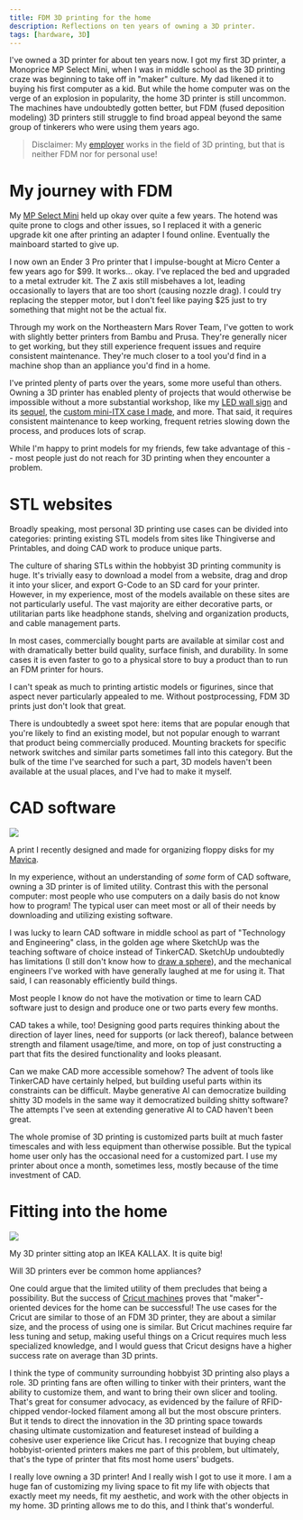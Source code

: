```yaml
---
title: FDM 3D printing for the home
description: Reflections on ten years of owning a 3D printer.
tags: [hardware, 3D]
---
```


I've owned a 3D printer for about ten years now. I got my first 3D printer, a Monoprice MP Select Mini, when I was in middle school as the 3D printing craze was beginning to take off in "maker" culture. My dad likened it to buying his first computer as a kid. But while the home computer was on the verge of an explosion in popularity, the home 3D printer is still uncommon. The machines have undoubtedly gotten better, but FDM (fused deposition modeling) 3D printers still struggle to find broad appeal beyond the same group of tinkerers who were using them years ago.

> Disclaimer: My [employer](https://www.quadratic3d.com/) works in the field of 3D printing, but that is neither FDM nor for personal use!

# My journey with FDM

My [MP Select Mini](https://www.mpselectmini.com/) held up okay over quite a few years. The hotend was quite prone to clogs and other issues, so I replaced it with a generic upgrade kit one after printing an adapter I found online. Eventually the mainboard started to give up.

I now own an Ender 3 Pro printer that I impulse-bought at Micro Center a few years ago for \$99. It works... okay. I've replaced the bed and upgraded to a metal extruder kit. The Z axis still misbehaves a lot, leading occasionally to layers that are too short (causing nozzle drag). I could try replacing the stepper motor, but I don't feel like paying \$25 just to try something that might not be the actual fix.

Through my work on the Northeastern Mars Rover Team, I've gotten to work with slightly better printers from Bambu and Prusa. They're generally nicer to get working, but they still experience frequent issues and require consistent maintenance. They're much closer to a tool you'd find in a machine shop than an appliance you'd find in a home.

I've printed plenty of parts over the years, some more useful than others. Owning a 3D printer has enabled plenty of projects that would otherwise be impossible without a more substantial workshop, like my [LED wall sign](/projects/wallmatrix) and its [sequel](/projects/matrix3), the [custom mini-ITX case I made](/projects/itx-case), and more. That said, it requires consistent maintenance to keep working, frequent retries slowing down the process, and produces lots of scrap.

While I'm happy to print models for my friends, few take advantage of this -- most people just do not reach for 3D printing when they encounter a problem.

# STL websites

Broadly speaking, most personal 3D printing use cases can be divided into categories: printing existing STL models from sites like Thingiverse and Printables, and doing CAD work to produce unique parts.

The culture of sharing STLs within the hobbyist 3D printing community is huge. It's trivially easy to download a model from a website, drag and drop it into your slicer, and export G-Code to an SD card for your printer. However, in my experience, most of the models available on these sites are not particularly useful. The vast majority are either decorative parts, or utilitarian parts like headphone stands, shelving and organization products, and cable management parts.

In most cases, commercially bought parts are available at similar cost and with dramatically better build quality, surface finish, and durability. In some cases it is even faster to go to a physical store to buy a product than to run an FDM printer for hours.

I can't speak as much to printing artistic models or figurines, since that aspect never particularly appealed to me. Without postprocessing, FDM 3D prints just don't look that great.

There is undoubtedly a sweet spot here: items that are popular enough that you're likely to find an existing model, but not popular enough to warrant that product being commercially produced. Mounting brackets for specific network switches and similar parts sometimes fall into this category. But the bulk of the time I've searched for such a part, 3D models haven't been available at the usual places, and I've had to make it myself.

# CAD software

![](fdm/floppy-organizer.jpeg)

<Caption>

A print I recently designed and made for organizing floppy disks for my [Mavica](/2025/07/01/mavica).

</Caption>

In my experience, without an understanding of _some_ form of CAD software, owning a 3D printer is of limited utility. Contrast this with the personal computer: most people who use computers on a daily basis do not know how to program! The typical user can meet most or all of their needs by downloading and utilizing existing software.

I was lucky to learn CAD software in middle school as part of "Technology and Engineering" class, in the golden age where SketchUp was the teaching software of choice instead of TinkerCAD. SketchUp undoubtedly has limitations (I still don't know how to [draw a sphere](https://forums.sketchup.com/t/how-do-i-create-a-sphere/52661)), and the mechanical engineers I've worked with have generally laughed at me for using it. That said, I can reasonably efficiently build things.

Most people I know do not have the motivation or time to learn CAD software just to design and produce one or two parts every few months.

CAD takes a while, too! Designing good parts requires thinking about the direction of layer lines, need for supports (or lack thereof), balance between strength and filament usage/time, and more, on top of just constructing a part that fits the desired functionality and looks pleasant.

Can we make CAD more accessible somehow? The advent of tools like TinkerCAD have certainly helped, but building useful parts within its constraints can be difficult. Maybe generative AI can democratize building shitty 3D models in the same way it democratized building shitty software? The attempts I've seen at extending generative AI to CAD haven't been great.

The whole promise of 3D printing is customized parts built at much faster timescales and with less equipment than otherwise possible. But the typical home user only has the occasional need for a customized part. I use my printer about once a month, sometimes less, mostly because of the time investment of CAD.

# Fitting into the home

![](fdm/kallax.jpeg)

<Caption>

My 3D printer sitting atop an IKEA KALLAX. It is quite big!

</Caption>

Will 3D printers ever be common home appliances?

One could argue that the limited utility of them precludes that being a possibility. But the success of [Cricut machines](https://cricut.com/en-us/) proves that "maker"-oriented devices for the home can be successful! The use cases for the Cricut are similar to those of an FDM 3D printer, they are about a similar size, and the process of using one is similar. But Cricut machines require far less tuning and setup, making useful things on a Cricut requires much less specialized knowledge, and I would guess that Cricut designs have a higher success rate on average than 3D prints.

I think the type of community surrounding hobbyist 3D printing also plays a role. 3D printing fans are often willing to tinker with their printers, want the ability to customize them, and want to bring their own slicer and tooling. That's great for consumer advocacy, as evidenced by the failure of RFID-chipped vendor-locked filament among all but the most obscure printers. But it tends to direct the innovation in the 3D printing space towards chasing ultimate customization and featureset instead of building a cohesive user experience like Cricut has. I recognize that buying cheap hobbyist-oriented printers makes me part of this problem, but ultimately, that's the type of printer that fits most home users' budgets.

I really love owning a 3D printer! And I really wish I got to use it more. I am a huge fan of customizing my living space to fit my life with objects that exactly meet my needs, fit my aesthetic, and work with the other objects in my home. 3D printing allows me to do this, and I think that's wonderful.
